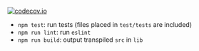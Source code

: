 [![codecov.io](http://codecov.io/github/buildo/web-lib-seed/coverage.svg?branch=master)](http://codecov.io/github/buildo/web-lib-seed?branch=master)

- `npm test`: run tests (files placed in `test/tests` are included)
- `npm run lint`: run `eslint`
- `npm run build`: output transpiled `src` in `lib`

